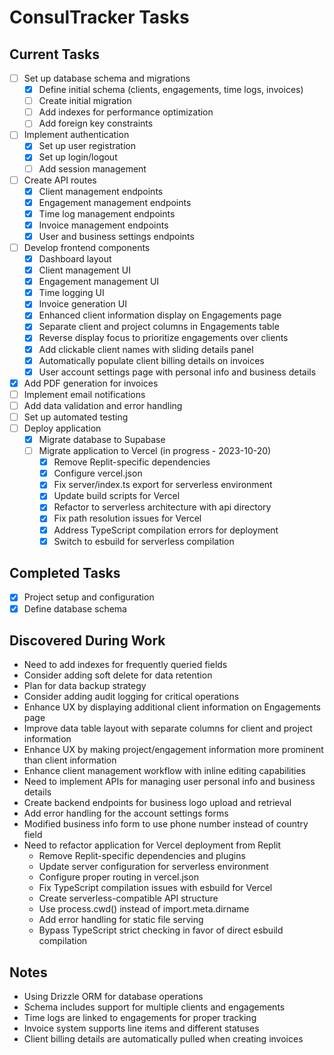 # ConsulTracker Tasks

## Current Tasks
- [ ] Set up database schema and migrations
  - [x] Define initial schema (clients, engagements, time logs, invoices)
  - [ ] Create initial migration
  - [ ] Add indexes for performance optimization
  - [ ] Add foreign key constraints
- [ ] Implement authentication
  - [x] Set up user registration
  - [x] Set up login/logout
  - [ ] Add session management
- [ ] Create API routes
  - [x] Client management endpoints
  - [x] Engagement management endpoints
  - [x] Time log management endpoints
  - [x] Invoice management endpoints
  - [x] User and business settings endpoints
- [ ] Develop frontend components
  - [x] Dashboard layout
  - [x] Client management UI
  - [x] Engagement management UI
  - [x] Time logging UI
  - [x] Invoice generation UI
  - [x] Enhanced client information display on Engagements page
  - [x] Separate client and project columns in Engagements table
  - [x] Reverse display focus to prioritize engagements over clients
  - [x] Add clickable client names with sliding details panel
  - [x] Automatically populate client billing details on invoices
  - [x] User account settings page with personal info and business details
- [x] Add PDF generation for invoices
- [ ] Implement email notifications
- [ ] Add data validation and error handling
- [ ] Set up automated testing
- [ ] Deploy application
  - [x] Migrate database to Supabase
  - [ ] Migrate application to Vercel (in progress - 2023-10-20)
    - [x] Remove Replit-specific dependencies
    - [x] Configure vercel.json
    - [x] Fix server/index.ts export for serverless environment
    - [x] Update build scripts for Vercel
    - [x] Refactor to serverless architecture with api directory
    - [x] Fix path resolution issues for Vercel
    - [x] Address TypeScript compilation errors for deployment
    - [x] Switch to esbuild for serverless compilation

## Completed Tasks
- [x] Project setup and configuration
- [x] Define database schema

## Discovered During Work
- Need to add indexes for frequently queried fields
- Consider adding soft delete for data retention
- Plan for data backup strategy
- Consider adding audit logging for critical operations
- Enhance UX by displaying additional client information on Engagements page
- Improve data table layout with separate columns for client and project information
- Enhance UX by making project/engagement information more prominent than client information
- Enhance client management workflow with inline editing capabilities
- Need to implement APIs for managing user personal info and business details
- Create backend endpoints for business logo upload and retrieval
- Add error handling for the account settings forms
- Modified business info form to use phone number instead of country field
- Need to refactor application for Vercel deployment from Replit
  - Remove Replit-specific dependencies and plugins
  - Update server configuration for serverless environment
  - Configure proper routing in vercel.json
  - Fix TypeScript compilation issues with esbuild for Vercel
  - Create serverless-compatible API structure
  - Use process.cwd() instead of import.meta.dirname
  - Add error handling for static file serving
  - Bypass TypeScript strict checking in favor of direct esbuild compilation

## Notes
- Using Drizzle ORM for database operations
- Schema includes support for multiple clients and engagements
- Time logs are linked to engagements for proper tracking
- Invoice system supports line items and different statuses 
- Client billing details are automatically pulled when creating invoices 